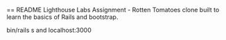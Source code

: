 == README
Lighthouse Labs Assignment - 
Rotten Tomatoes clone built to learn the basics of Rails and bootstrap.

bin/rails s and localhost:3000
